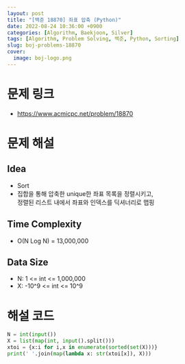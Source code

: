 ```yaml
---
layout: post
title: "[백준 18870] 좌표 압축 (Python)"
date: 2022-08-24 10:36:00 +0900
categories: [Algorithm, Baekjoon, Silver]
tags: [Algorithm, Problem Solving, 백준, Python, Sorting]
slug: boj-problems-18870
cover:
  image: boj-logo.png
---
```


# 문제 링크
- https://www.acmicpc.net/problem/18870

# 문제 해설

## Idea
- Sort
- 집합을 통해 압축한 unique한 좌표 목록을 정렬시키고,   
  정렬된 리스트 내에서 좌표와 인덱스를 딕셔너리로 맵핑

## Time Complexity
- O(N Log N) = 13,000,000

## Data Size
- N: 1 <= int <= 1,000,000
- X: -10^9 <= int <= 10^9

# 해설 코드

```python
N = int(input())
X = list(map(int, input().split()))
xtoi = {x:i for i,x in enumerate(sorted(set(X)))}
print(' '.join(map(lambda x: str(xtoi[x]), X)))
```